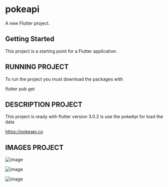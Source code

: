 # pokeapi

A new Flutter project.

## Getting Started

This project is a starting point for a Flutter application.

## RUNNING PROJECT

To run the project you must download the packages with

flutter pub get 

## DESCRIPTION PROJECT 

This project is ready with flutter version 3.0.2 is use the pokeApi for load the data 

https://pokeapi.co 

## IMAGES PROJECT 

![image](https://user-images.githubusercontent.com/70789896/194439980-de4f3114-b085-4774-87c4-0fd31cf790a2.png)

![image](https://user-images.githubusercontent.com/70789896/194440002-59d0991a-8634-4de2-8fae-6d67e1f7ec29.png)

![image](https://user-images.githubusercontent.com/70789896/194440055-90c3d559-589c-4950-9474-069f1e364ecb.png)
